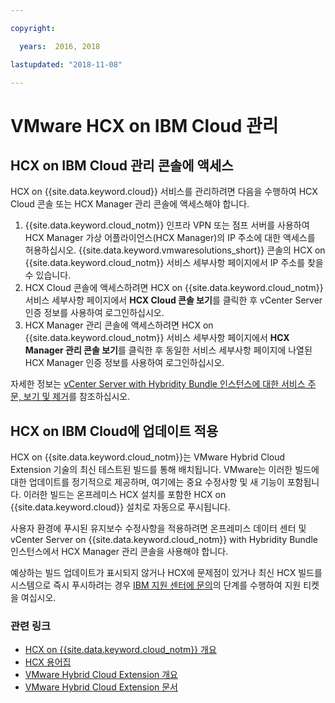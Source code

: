 ```yaml
---

copyright:

  years:  2016, 2018

lastupdated: "2018-11-08"

---
```


# VMware HCX on IBM Cloud 관리

## HCX on IBM Cloud 관리 콘솔에 액세스

HCX on {{site.data.keyword.cloud}} 서비스를 관리하려면 다음을 수행하여 HCX Cloud 콘솔 또는 HCX Manager 관리 콘솔에 액세스해야 합니다.
1. {{site.data.keyword.cloud_notm}} 인프라 VPN 또는 점프 서버를 사용하여 HCX Manager 가상 어플라이언스(HCX Manager)의 IP 주소에 대한 액세스를 허용하십시오. {{site.data.keyword.vmwaresolutions_short}} 콘솔의 HCX on {{site.data.keyword.cloud_notm}} 서비스 세부사항 페이지에서 IP 주소를 찾을 수 있습니다.
2. HCX Cloud 콘솔에 액세스하려면 HCX on {{site.data.keyword.cloud_notm}} 서비스 세부사항 페이지에서 **HCX Cloud 콘솔 보기**를 클릭한 후 vCenter Server 인증 정보를 사용하여 로그인하십시오.
3. HCX Manager 관리 콘솔에 액세스하려면 HCX on {{site.data.keyword.cloud_notm}} 서비스 세부사항 페이지에서 **HCX Manager 관리 콘솔 보기**를 클릭한 후 동일한 서비스 세부사항 페이지에 나열된 HCX Manager 인증 정보를 사용하여 로그인하십시오.

자세한 정보는 [vCenter Server with Hybridity Bundle 인스턴스에 대한 서비스 주문, 보기 및 제거](../vcenter/vc_hybrid_addingremovingservices.html)를 참조하십시오.

## HCX on IBM Cloud에 업데이트 적용

HCX on {{site.data.keyword.cloud_notm}}는 VMware Hybrid Cloud Extension 기술의 최신 테스트된 빌드를 통해 배치됩니다. VMware는 이러한 빌드에 대한 업데이트를 정기적으로 제공하며, 여기에는 중요 수정사항 및 새 기능이 포함됩니다. 이러한 빌드는 온프레미스 HCX 설치를 포함한 HCX on {{site.data.keyword.cloud}} 설치로 자동으로 푸시됩니다.

사용자 환경에 푸시된 유지보수 수정사항을 적용하려면 온프레미스 데이터 센터 및 vCenter Server on {{site.data.keyword.cloud_notm}} with Hybridity Bundle 인스턴스에서 HCX Manager 관리 콘솔을 사용해야 합니다.

예상하는 빌드 업데이트가 표시되지 않거나 HCX에 문제점이 있거나 최신 HCX 빌드를 시스템으로 즉시 푸시하려는 경우 [IBM 지원 센터에 문의](../vmonic/trbl_support.html)의 단계를 수행하여 지원 티켓을 여십시오.

### 관련 링크

* [HCX on {{site.data.keyword.cloud_notm}} 개요](hcx_considerations.html)
* [HCX 용어집](hcx_glossary.html)
* [VMware Hybrid Cloud Extension 개요](https://cloud.vmware.com/vmware-hcx)
* [VMware Hybrid Cloud Extension 문서](https://cloud.vmware.com/vmware-hcx/resources)
